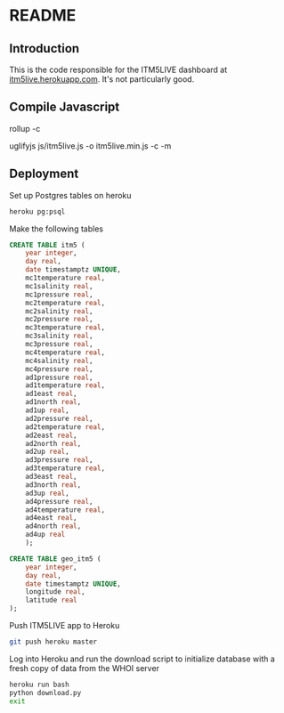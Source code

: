 # README

## Introduction

This is the code responsible for the ITM5LIVE dashboard at [itm5live.herokuapp.com](itm5live.herokuapp.com). It's not particularly good.

## Compile Javascript

  rollup -c

  uglifyjs js/itm5live.js -o itm5live.min.js -c -m

## Deployment

Set up Postgres tables on heroku

```bash
heroku pg:psql
```

Make the following tables

```sql
CREATE TABLE itm5 (
    year integer,
    day real,
    date timestamptz UNIQUE,
    mc1temperature real,
    mc1salinity real,
    mc1pressure real,
    mc2temperature real,
    mc2salinity real,
    mc2pressure real,
    mc3temperature real,
    mc3salinity real,
    mc3pressure real,
    mc4temperature real,
    mc4salinity real,
    mc4pressure real,
    ad1pressure real,
    ad1temperature real,
    ad1east real,
    ad1north real,
    ad1up real,
    ad2pressure real,
    ad2temperature real,
    ad2east real,
    ad2north real,
    ad2up real,
    ad3pressure real,
    ad3temperature real,
    ad3east real,
    ad3north real,
    ad3up real,
    ad4pressure real,
    ad4temperature real,
    ad4east real,
    ad4north real,
    ad4up real
    );

CREATE TABLE geo_itm5 (
    year integer,
    day real,
    date timestamptz UNIQUE,
    longitude real,
    latitude real
);
```

Push ITM5LIVE app to Heroku

```bash
git push heroku master
```

Log into Heroku and run the download script to initialize database with a fresh copy of data from the WHOI server

```bash
heroku run bash
python download.py
exit
```

